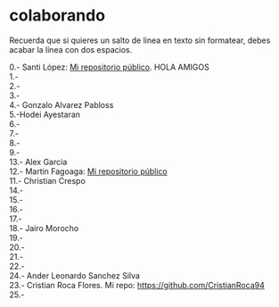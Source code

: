# colaborando

Recuerda que si quieres un salto de linea en texto sin formatear, debes acabar la línea con dos espacios.  


0.-  Santi López: [Mi repositorio público](https://github.com/srlopez/).  HOLA AMIGOS  
1.-  
2.-  
3.-  
4.-  Gonzalo Alvarez Pabloss   
5.-Hodei Ayestaran   
6.-  
7.-  
8.-  
9.-  
13.-  Alex Garcia     
12.- Martin Fagoaga: [Mi repositorio público](https://github.com/martinfgar/)  
11.-  Christian Crespo  
14.-  
15.-  
16.-  
17.-  
18.-  Jairo Morocho  
19.-  
20.-  
21.-  
22.-    
24.-  Ander Leonardo Sanchez Silva  
23.-  Cristian Roca Flores. Mi repo: https://github.com/CristianRoca94  
25.-  
